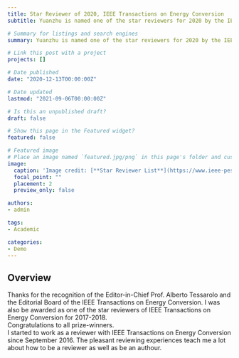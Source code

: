 ```yaml
---
title: Star Reviewer of 2020, IEEE Transactions on Energy Conversion
subtitle: Yuanzhu is named one of the star reviewers for 2020 by the IEEE Transactions on Energy Conversion 👋

# Summary for listings and search engines
summary: Yuanzhu is named one of the star reviewers for 2020 by the IEEE Transactions on Energy Conversion 👋

# Link this post with a project
projects: []

# Date published
date: "2020-12-13T00:00:00Z"

# Date updated
lastmod: "2021-09-06T00:00:00Z"

# Is this an unpublished draft?
draft: false

# Show this page in the Featured widget?
featured: false

# Featured image
# Place an image named `featured.jpg/png` in this page's folder and customize its options here.
image:
  caption: 'Image credit: [**Star Reviewer List**](https://www.ieee-pes.org/images/files/pdf/transactions-reviewers/star-reviewers-for-ec-for-2020.pdf)'
  focal_point: ""
  placement: 2
  preview_only: false

authors:
- admin

tags:
- Academic

categories:
- Demo
---
```


## Overview

Thanks for the recognition of the Editor-in-Chief Prof. Alberto Tessarolo and the Editorial Board of the IEEE Transactions on Energy Conversion. 
I was also be awarded as one of the star reviewers of IEEE Transactions on Energy Conversion for 2017-2018.<br>
Congratulations to all prize-winners. <br>
I started to work as a reviewer with IEEE Transactions on Energy Conversion since September 2016. The pleasant reviewing experiences teach me a lot about how to be a reviewer as well as be an authour.


